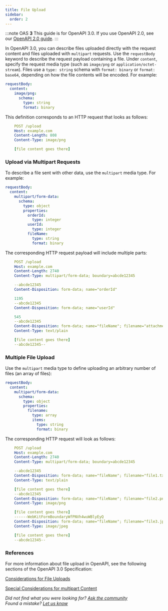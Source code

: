 ```yaml
---
title: File Upload
sidebar:
  order: 2
---
```


:::note
OAS **3** This guide is for OpenAPI 3.0. If you use OpenAPI 2.0, see our [OpenAPI 2.0 guide](/specification/20/file-upload/).
:::

In OpenAPI 3.0, you can describe files uploaded directly with the request content and files uploaded with `multipart` requests. Use the `requestBody` keyword to describe the request payload containing a file. Under `content`, specify the request media type (such as `image/png` or `application/octet-stream`). Files use a `type: string` schema with `format: binary` or `format: base64`, depending on how the file contents will be encoded. For example:

```yaml
requestBody:
  content:
    image/png:
      schema:
        type: string
        format: binary
```

This definition corresponds to an HTTP request that looks as follows:

```yaml
    POST /upload
    Host: example.com
    Content-Length: 808
    Content-Type: image/png

    [file content goes there]
```

### Upload via Multipart Requests

To describe a file sent with other data, use the `multipart` media type. For example:

```yaml
requestBody:
  content:
    multipart/form-data:
      schema:
        type: object
        properties:
          orderId:
            type: integer
          userId:
            type: integer
          fileName:
            type: string
            format: binary
```

The corresponding HTTP request payload will include multiple parts:

```yaml
    POST /upload
    Host: example.com
    Content-Length: 2740
    Content-Type: multipart/form-data; boundary=abcde12345

    --abcde12345
    Content-Disposition: form-data; name="orderId"

    1195
    --abcde12345
    Content-Disposition: form-data; name="userId"

    545
    --abcde12345
    Content-Disposition: form-data; name="fileName"; filename="attachment.txt"
    Content-Type: text/plain

    [file content goes there]
    --abcde12345--
```

### Multiple File Upload

Use the `multipart` media type to define uploading an arbitrary number of files (an array of files):

```yaml
requestBody:
  content:
    multipart/form-data:
      schema:
        type: object
        properties:
          filename:
            type: array
            items:
              type: string
              format: binary
```

The corresponding HTTP request will look as follows:

```yaml
    POST /upload
    Host: example.com
    Content-Length: 2740
    Content-Type: multipart/form-data; boundary=abcde12345

    --abcde12345
    Content-Disposition: form-data; name="fileName"; filename="file1.txt"
    Content-Type: text/plain

    [file content goes there]
    --abcde12345
    Content-Disposition: form-data; name="fileName"; filename="file2.png"
    Content-Type: image/png

    [file content goes there]
    ------WebKitFormBoundaryWfPNVh4wuWBlyEyQ
    Content-Disposition: form-data; name="fileName"; filename="file3.jpg"
    Content-Type: image/jpeg

    [file content goes there]
    --abcde12345--
```

### References

For more information about file upload in OpenAPI, see the following sections of the OpenAPI 3.0 Specification:

[Considerations for File Uploads](https://github.com/OAI/OpenAPI-Specification/blob/master/versions/3.0.3.md#considerations-for-file-uploads)

[Special Considerations for multipart Content](https://github.com/OAI/OpenAPI-Specification/blob/master/versions/3.0.3.md#special-considerations-for-multipart-content)

_Did not find what you were looking for? [Ask the community](https://community.smartbear.com/t5/Swagger-Open-Source-Tools/bd-p/SwaggerOSTools)  
Found a mistake? [Let us know](https://github.com/swagger-api/swagger.io/issues)_
